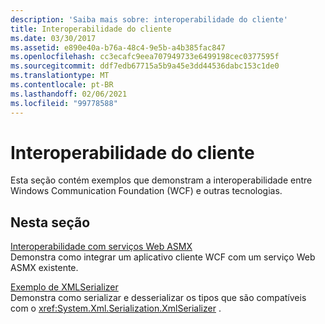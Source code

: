 ```yaml
---
description: 'Saiba mais sobre: interoperabilidade do cliente'
title: Interoperabilidade do cliente
ms.date: 03/30/2017
ms.assetid: e890e40a-b76a-48c4-9e5b-a4b385fac847
ms.openlocfilehash: cc3ecafc9eea707949733e6499198cec0377595f
ms.sourcegitcommit: ddf7edb67715a5b9a45e3dd44536dabc153c1de0
ms.translationtype: MT
ms.contentlocale: pt-BR
ms.lasthandoff: 02/06/2021
ms.locfileid: "99778588"
---
```

# <a name="client-interoperability"></a>Interoperabilidade do cliente

Esta seção contém exemplos que demonstram a interoperabilidade entre Windows Communication Foundation (WCF) e outras tecnologias.  
  
## <a name="in-this-section"></a>Nesta seção  

 [Interoperabilidade com serviços Web ASMX](interoperating-with-asmx-web-services.md)  
 Demonstra como integrar um aplicativo cliente WCF com um serviço Web ASMX existente.  
  
 [Exemplo de XMLSerializer](xmlserializer-sample.md)  
 Demonstra como serializar e desserializar os tipos que são compatíveis com o <xref:System.Xml.Serialization.XmlSerializer> .
